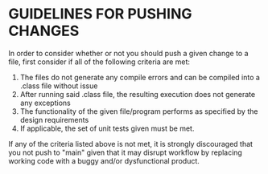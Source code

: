 # GUIDELINES FOR PUSHING CHANGES


In order to consider whether or not you should push a given change to a file, first consider if all of the following criteria are met:

1. The files do not generate any compile errors and can be compiled into a .class file without issue
2. After running said .class file, the resulting execution does not generate any exceptions
3. The functionality of the given file/program performs as specified by the design requirements
4. If applicable, the set of unit tests given must be met.

If any of the criteria listed above is not met, it is strongly discouraged that you not push to "main" given that it may disrupt workflow by replacing working code with a buggy and/or dysfunctional product.